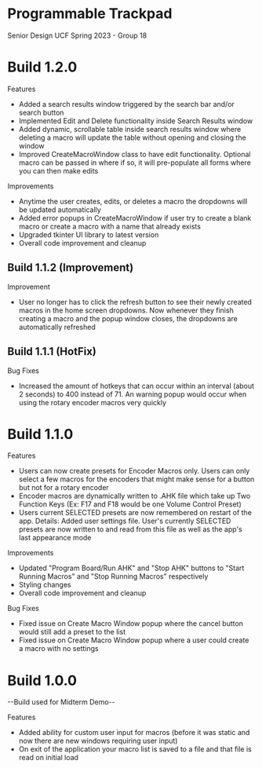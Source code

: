 # Programmable Trackpad
Senior Design UCF Spring 2023 - Group 18

# Build 1.2.0
Features
* Added a search results window triggered by the search bar and/or search button
* Implemented Edit and Delete functionality inside Search Results window
* Added dynamic, scrollable table inside search results window where deleting a macro will update the table without opening and closing the window
* Improved CreateMacroWindow class to have edit functionality. Optional macro can be passed in where if so, it will pre-populate all forms where you can then make edits

Improvements
* Anytime the user creates, edits, or deletes a macro the dropdowns will be updated automatically
* Added error popups in CreateMacroWindow if user try to create a blank macro or create a macro with a name that already exists
* Upgraded tkinter UI library to latest version
* Overall code improvement and cleanup

## Build 1.1.2 (Improvement)
Improvement
* User no longer has to click the refresh button to see their newly created macros in the home screen dropdowns. Now whenever they finish creating a macro and the popup window closes, the dropdowns are automatically refreshed

## Build 1.1.1 (HotFix)
Bug Fixes
* Increased the amount of hotkeys that can occur within an interval (about 2 seconds) to 400 instead of 71. An warning popup would occur when using the rotary encoder macros very quickly

# Build 1.1.0
Features
* Users can now create presets for Encoder Macros only. Users can only select a few macros for the encoders that might make sense for a button but not for a rotary encoder
* Encoder macros are dynamically written to .AHK file which take up Two Function Keys (Ex: F17 and F18 would be one Volume Control Preset)
* Users current SELECTED presets are now remembered on restart of the app. Details: Added user settings file. User's currently SELECTED presets are now written to and read from this file as well as the app's last appearance mode

Improvements
* Updated "Program Board/Run AHK" and "Stop AHK" buttons to "Start Running Macros" and "Stop Running Macros" respectively
* Styling changes
* Overall code improvement and cleanup

Bug Fixes
* Fixed issue on Create Macro Window popup where the cancel button would still add a preset to the list
* Fixed issue on Create Macro Window popup where a user could create a macro with no settings

# Build 1.0.0
--Build used for Midterm Demo--

Features
* Added ability for custom user input for macros (before it was static and now there are new windows requiring user input)
* On exit of the application your macro list is saved to a file and that file is read on initial load
